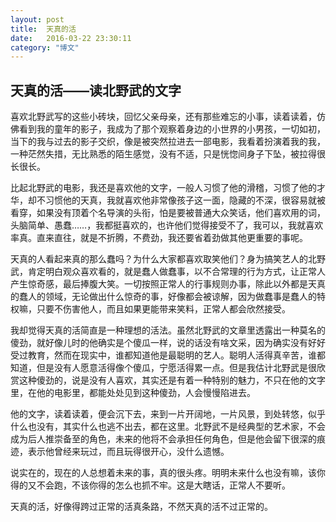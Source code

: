 ```yaml
---
layout: post
title:  天真的活
date:   2016-03-22 23:30:11
category: "博文"
---
```


## 天真的活——读北野武的文字


喜欢北野武写的这些小砖块，回忆父亲母亲，还有那些难忘的小事，读着读着，仿佛看到我的童年的影子，我成为了那个观察着身边的小世界的小男孩，一切如初，当下的我与过去的影子交织，像是被突然拉进去一部电影，我看着扮演着我的我，一种茫然失措，无比熟悉的陌生感觉，没有不适，只是恍惚间身子下坠，被拉得很长很长。

比起北野武的电影，我还是喜欢他的文字，一般人习惯了他的滑稽，习惯了他的才华，却不习惯他的天真，我就喜欢他非常像孩子这一面，隐藏的不深，很容易就被看穿，如果没有顶着个名导演的头衔，怕是要被普通大众笑话，他们喜欢用的词，头脑简单、愚蠢……，我都挺喜欢的，也许他们觉得接受不了，我可以，我就喜欢率真。直来直往，就是不折腾，不费劲，我还要省着劲做其他更重要的事呢。

天真的人看起来真的那么蠢吗？为什么大家都喜欢取笑他们？身为搞笑艺人的北野武，肯定明白观众喜欢看的，就是蠢人做蠢事，以不合常理的行为方式，让正常人产生惊奇感，最后捧腹大笑。一切按照正常人的行事规则办事，除此以外都是天真的蠢人的领域，无论做出什么惊奇的事，好像都会被谅解，因为做蠢事是蠢人的特权嘛，只要不伤害他人，而且如果更能带来笑料，正常人都会欣然接受。

我却觉得天真的活简直是一种理想的活法。虽然北野武的文章里透露出一种莫名的傻劲，就好像儿时的他确实是个傻瓜一样，说的话没有啥文采，因为确实没有好好受过教育，然而在现实中，谁都知道他是最聪明的艺人。聪明人活得真辛苦，谁都知道，但是没有人愿意活得像个傻瓜，宁愿活得累一点。但是我估计北野武是很欣赏这种傻劲的，说是没有人喜欢，其实还是有着一种特别的魅力，不只在他的文字里，在他的电影里，都能处处见到这种傻劲，人会慢慢陷进去。

他的文字，读着读着，便会沉下去，来到一片开阔地，一片风景，到处转悠，似乎什么也没有，其实什么也逃不出去，都在这里。北野武不是经典型的艺术家，不会成为后人推崇备至的角色，未来的他将不会承担任何角色，但是他会留下很深的痕迹，表示他曾经来玩过，而且玩得很开心，没什么遗憾。

说实在的，现在的人总想着未来的事，真的很头疼。明明未来什么也没有嘛，该你得的又不会跑，不该你得的怎么也抓不牢。这是大瞎话，正常人不要听。

天真的活，好像得跨过正常的活真条路，不然天真的活不过正常的。
